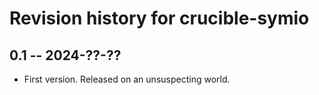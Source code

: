 # Revision history for crucible-symio

## 0.1 -- 2024-??-??

* First version. Released on an unsuspecting world.
